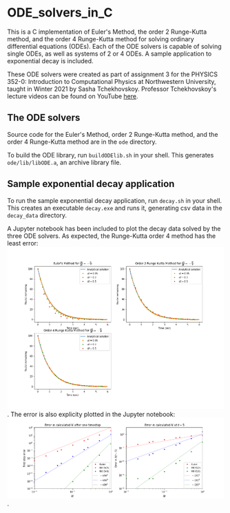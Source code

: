 # ODE_solvers_in_C
This is a C implementation of Euler's Method, the order 2 Runge-Kutta method, and the order 4 Runge-Kutta method for solving ordinary differential equations (ODEs). 
Each of the ODE solvers is capable of solving single ODEs, as well as systems of 2 or 4 ODEs. A sample application to exponential decay is included.

These ODE solvers were created as part of assignment 3 for the PHYSICS 352-0: Introduction to Computational Physics at Northwestern University, taught in Winter 2021 by Sasha Tchekhovskoy. Professor Tchekhovskoy's lecture videos can be found on YouTube [here](https://youtu.be/q1vPVQ9g23I). 

## The ODE solvers
Source code for the Euler's Method, order 2 Runge-Kutta method, and the order 4 Runge-Kutta method are in the `ode` directory.

To build the ODE library, run `buildODElib.sh` in your shell. This generates `ode/lib/libODE.a`, an archive library file.

## Sample exponential decay application
To run the sample exponential decay application, run `decay.sh` in your shell. This creates an executable `decay.exe` and runs it, generating csv data in the `decay_data` directory. 

A Jupyter notebook has been included to plot the decay data solved by the three ODE solvers. As expected, the Runge-Kutta order 4 method has the least error: ![Decay figure](decay_figure.png). The error is also explicity plotted in the Jupyter notebook: ![Decay error figure](decay_error_figure.png).
